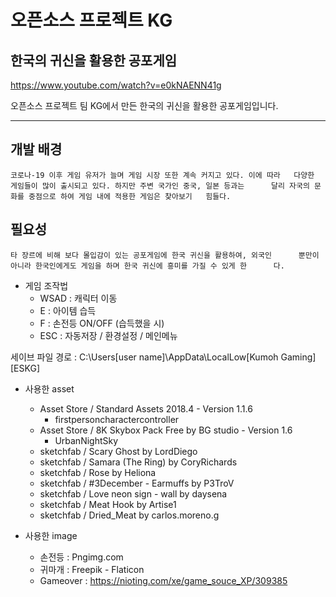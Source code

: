 # 오픈소스 프로젝트 KG
## 한국의 귀신을 활용한 공포게임

https://www.youtube.com/watch?v=e0kNAENN41g

오픈소스 프로젝트 팀 KG에서 만든 한국의 귀신을 활용한 공포게임입니다.



----------------------------------

## 개발 배경
	코로나-19 이후 게임 유저가 늘며 게임 시장 또한 계속 커지고 있다. 이에 따라 	다양한 게임들이 많이 출시되고 있다. 하지만 주변 국가인 중국, 일본 등과는 		달리 자국의 문화를 중점으로 하여 게임 내에 적용한 게임은 찾아보기 	힘들다. 	
## 필요성
	타 장르에 비해 보다 몰입감이 있는 공포게임에 한국 귀신을 활용하여, 외국인		뿐만이 아니라 한국인에게도 게임을 하며 한국 귀신에 흥미를 가질 수 있게 한		다. 




+ 게임 조작법
  + WSAD : 캐릭터 이동
  + E :  아이템 습득
  + F : 손전등 ON/OFF (습득했을 시)
  + ESC : 자동저장 / 환경설정 / 메인메뉴



세이브 파일 경로 : C:\Users\[user name]\AppData\LocalLow\[Kumoh Gaming]\[ESKG]


+ 사용한 asset
  + Asset Store / Standard Assets 2018.4 - Version 1.1.6 
    + firstpersoncharactercontroller
  + Asset Store / 8K Skybox Pack Free by BG studio - Version 1.6
    + UrbanNightSky
  + sketchfab / Scary Ghost by LordDiego
  + sketchfab / Samara (The Ring) by CoryRichards  
  + sketchfab / Rose by Heliona 
  + sketchfab / #3December - Earmuffs by P3TroV
  + sketchfab / Love neon sign - wall by daysena 
  + sketchfab / Meat Hook by Artise1
  + sketchfab / Dried_Meat by carlos.moreno.g
  
+ 사용한 image
  + 손전등 : Pngimg.com
  + 귀마개 : Freepik - Flaticon
  + Gameover : https://nioting.com/xe/game_souce_XP/309385
